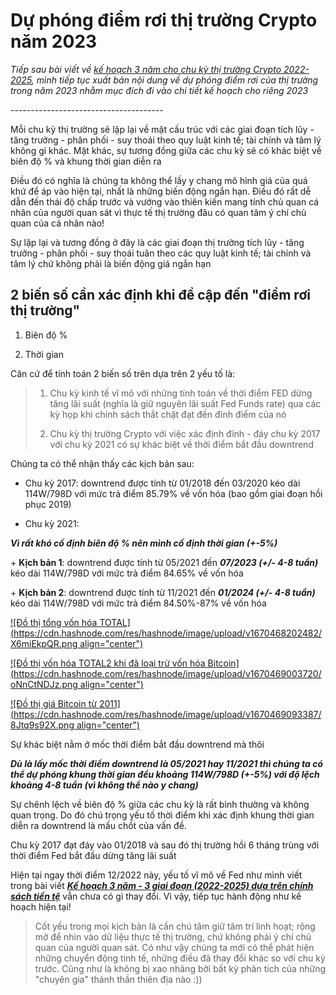 # Dự phóng điểm rơi thị trường Crypto năm 2023

*Tiếp sau bài viết về* [*kế hoạch 3 năm cho chu kỳ thị trường Crypto 2022-2025*](https://viniumcapital.com/ke-hoach-3-nam-3-giai-doan-2022-2025-dua-tren-chinh-sach-tien-te)*, mình tiếp tục xuất bản nội dung về dự phóng điểm rơi của thị trường trong năm 2023 nhằm mục đích đi vào chi tiết kế hoạch cho riêng 2023*

\--------------------------------------

Mỗi chu kỳ thị trường sẽ lặp lại về mặt cấu trúc với các giai đoạn tích lũy - tăng trưởng - phân phối - suy thoái theo quy luật kinh tế; tài chính và tâm lý không gì khác. Mặt khác, sự tương đồng giữa các chu kỳ sẽ có khác biệt về biên độ % và khung thời gian diễn ra

Điều đó có nghĩa là chúng ta không thể lấy y chang mô hình giá của quá khứ để áp vào hiện tại, nhất là những biến động ngắn hạn. Điều đó rất dễ dẫn đến thái độ chấp trước và vướng vào thiên kiến mang tính chủ quan cá nhân của người quan sát vì thực tế thị trường đâu có quan tâm ý chí chủ quan của cá nhân nào!

Sự lặp lại và tương đồng ở đây là các giai đoạn thị trường tích lũy - tăng trưởng - phân phối - suy thoái tuân theo các quy luật kinh tế; tài chính và tâm lý chứ không phải là biến động giá ngắn hạn

## 2 biến số cần xác định khi đề cập đến "điểm rơi thị trường"

1.  Biên độ %
    
2.  Thời gian
    

Căn cứ để tính toán 2 biến số trên dựa trên 2 yếu tố là:

> 1.  Chu kỳ kinh tế vĩ mô với những tính toán về thời điểm FED dừng tăng lãi suất (nghĩa là giữ nguyên lãi suất Fed Funds rate) qua các kỳ họp khi chính sách thắt chặt đạt đến đỉnh điểm của nó
>     
> 2.  Chu kỳ thị trường Crypto với việc xác định đỉnh - đáy chu kỳ 2017 với chu kỳ 2021 có sự khác biệt về thời điểm bắt đầu downtrend
>     

Chúng ta có thể nhận thấy các kịch bản sau:

*   Chu kỳ 2017: downtrend được tính từ 01/2018 đến 03/2020 kéo dài 114W/798D với mức trả điểm 85.79% về vốn hóa (bao gồm giai đoạn hồi phục 2019)
    
*   Chu kỳ 2021:
    

***Vì rất khó cố định biên độ % nên mình cố định thời gian (+-5%)***

\+ **Kịch bản 1**: downtrend được tính từ 05/2021 đến ***07/2023 (+/- 4-8 tuần)*** kéo dài 114W/798D với mức trả điểm 84.65% về vốn hóa

\+ **Kịch bản 2**: downtrend được tính từ 11/2021 đến ***01/2024 (+/- 4-8 tuần)*** kéo dài 114W/798D với mức trả điểm 84.50%-87% về vốn hóa

[![Đồ thị tổng vốn hóa TOTAL](https://cdn.hashnode.com/res/hashnode/image/upload/v1670468202482/X6miEkpQR.png align="center")](https://www.tradingview.com/x/9BRXPCQq/)

[![Đồ thị vốn hóa TOTAL2 khi đã loại trừ vốn hóa Bitcoin](https://cdn.hashnode.com/res/hashnode/image/upload/v1670469003720/oNnCtNDJz.png align="center")](https://www.tradingview.com/x/zc1ms8LM/)

[![Đồ thị giá Bitcoin từ 2011](https://cdn.hashnode.com/res/hashnode/image/upload/v1670469093387/8Jtq9s92X.png align="center")](https://www.tradingview.com/x/WDpbP1y6/)

Sự khác biệt nằm ở mốc thời điểm bắt đầu downtrend mà thôi

***Dù là lấy mốc thời điểm downtrend là 05/2021 hay 11/2021 thì chúng ta có thể dự phóng khung thời gian đều khoảng 114W/798D (+-5%) với độ lệch khoảng 4-8 tuần (vì không thể nào y chang)***

Sự chênh lệch về biên độ % giữa các chu kỳ là rất bình thường và không quan trọng. Do đó chú trọng yếu tố thời điểm khi xác định khung thời gian diễn ra downtrend là mấu chốt của vấn đề.

Chu kỳ 2017 đạt đáy vào 01/2018 và sau đó thị trường hồi 6 tháng trùng với thời điểm Fed bắt đầu dừng tăng lãi suất

Hiện tại ngay thời điểm 12/2022 này, yếu tố vĩ mô về Fed như mình viết trong bài viết [***Kế hoạch 3 năm - 3 giai đoạn (2022-2025) dựa trên chính sách tiền tệ***](https://viniumcapital.com/ke-hoach-3-nam-3-giai-doan-2022-2025-dua-tren-chinh-sach-tien-te) vẫn chưa có gì thay đổi. Vì vậy, tiếp tục hành động như kế hoạch hiện tại!

> Cốt yếu trong mọi kịch bản là cần chú tâm giữ tâm trí linh hoạt; rộng mở để nhìn vào dữ liệu thực tế thị trường, chứ không phải ý chí chủ quan của người quan sát. Có như vậy chúng ta mới có thể phát hiện những chuyển động tinh tế, những điều đã thay đổi khác so với chu kỳ trước. Cũng như là không bị xao nhãng bởi bất kỳ phân tích của những "chuyên gia" thánh thần thiên địa nào :))